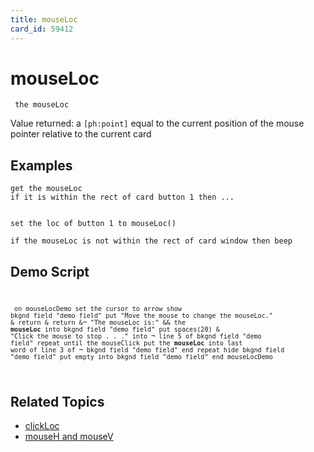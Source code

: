 ```yaml
---
title: mouseLoc
card_id: 59412
---
```


# mouseLoc

<code><pre>
the mouseLoc
</pre></code>

Value returned: a <code>[ph:point]</code> equal to the current position of the mouse pointer relative to the current card 


## Examples

```
get the mouseLoc
if it is within the rect of card button 1 then ...


set the loc of button 1 to mouseLoc()

if the mouseLoc is not within the rect of card window then beep
```

## Demo Script

<code><pre>
<code><pre>
on mouseLocDemo
 set the cursor to arrow
 show bkgnd field "demo field"
 put "Move the mouse to change the mouseLoc." & return & return &¬
 "The mouseLoc is:" && the <b>mouseLoc</b> into bkgnd field "demo field"
 put spaces(20) & "Click the mouse to stop . . ." into ¬
 line 5 of bkgnd field "demo field"
 repeat until the mouseClick
   put the <b>mouseLoc</b> into last word of line 3 of ¬
   bkgnd field "demo field"
 end repeat
 hide bkgnd field "demo field"
 put empty into bkgnd field "demo field"
end mouseLocDemo
</pre></code>
</pre></code>

## Related Topics

* [clickLoc](/HyperTalkReference/functions/clickLoc)
* [mouseH and mouseV](/HyperTalkReference/functions/mouseH-and-mouseV)
